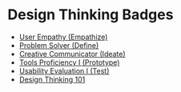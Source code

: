 # Design Thinking Badges

- [User Empathy (Empathize) ](User%20Empathy%20(Empathize).md)
- [Problem Solver (Define)](Problem%20Solver%20(Define).md)
- [Creative Communicator (Ideate)](Creative%20Communicator%20(Ideate).md)
- [Tools Proficiency I (Prototype)](Tools%20Proficiency%20I%20(Prototype).md)
- [Usability Evaluation I (Test)](Usability%20Evaluation%20I%20(Test).md)
- [Design Thinking 101](Design%20Thinking%20101.md)